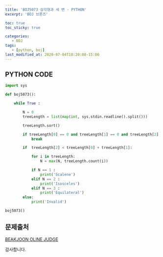 ```yaml
---
title: 'BOJ5073 삼각형과 세 변 - PYTHON'
excerpt: 'BOJ 브론즈'

toc: true
toc_sticky: true

categories:
   - BOJ
tags:
   - [python, boj]
last_modified_at: 2020-07-04T10:20:00-15:00
---
```



## PYTHON CODE

```python
import sys

def boj5073():

    while True :

        N = 0
        treeLength = list(map(int, sys.stdin.readline().split()))

        treeLength.sort()

        if treeLength[0] == 0 and treeLength[1] == 0 and treeLength[2] == 0:
            break

        if  treeLength[2] < treeLength[0] + treeLength[1]:

            for i in treeLength:
                N = max(N, treeLength.count(i))

            if N == 1 :
                print('Scalene')
            elif N == 2 :
                print('Isosceles')
            elif N == 3 :
                print('Equilateral')
        else:
            print('Invalid')

boj5073()
```

## 문제출처

[BEAKJOON OLINE JUDGE](https://www.acmicpc.net/problem/5073)


감사합니다.
